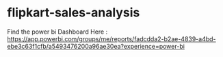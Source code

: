 # flipkart-sales-analysis

Find the power bi Dashboard Here : https://app.powerbi.com/groups/me/reports/fadcdda2-b2ae-4839-a4bd-ebe3c63f1cfb/a5493476200a96ae30ea?experience=power-bi
